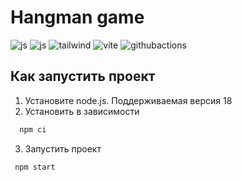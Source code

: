 # Hangman game
<p id="stack">
  <img src="https://img.shields.io/badge/javascript-111111?style=for-the-badge&logo=javascript&logoColor=%23F7DF1E" alt="js" />
  <img src="https://img.shields.io/badge/SPA-111111?style=for-the-badge" alt="js" />
  <img src="https://img.shields.io/badge/tailwind-111111?style=for-the-badge&logo=tailwindcss&logoColor=06B6D4" alt="tailwind" />
  <img src="https://img.shields.io/badge/vite-111111?style=for-the-badge&logo=vite&logoColor=#646CFF" alt="vite" />
  <img src="https://img.shields.io/badge/githubactions-111111?style=for-the-badge&logo=githubactions&logoColor=06B6D4" alt="githubactions" />
</p>

## Как запустить проект

1. Установите node.js. Поддерживаемая версия 18
2. Установить в зависимости
```bash
  npm сi
```
3. Запустить проект
```bash
 npm start
```
